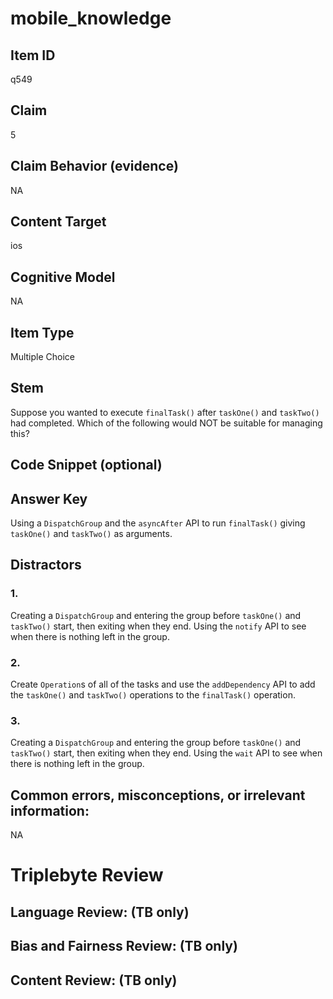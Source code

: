 # mobile_knowledge

## Item ID
q549

## Claim
5

## Claim Behavior (evidence)
NA

## Content Target
ios

## Cognitive Model
NA

## Item Type
Multiple Choice

## Stem
Suppose you wanted to execute `finalTask()` after `taskOne()` and `taskTwo()` had completed. Which of the following would NOT be suitable for managing this?

## Code Snippet (optional)


## Answer Key
Using a `DispatchGroup` and the `asyncAfter`  API to run `finalTask()` giving `taskOne()` and `taskTwo()` as arguments.

## Distractors

### 1.
Creating a `DispatchGroup` and entering the group before `taskOne()` and `taskTwo()` start, then exiting when they end. Using the `notify` API to see when there is nothing left in the group.

### 2.
Create `Operation`s of all of the tasks and use the `addDependency` API to add the `taskOne()` and `taskTwo()` operations to the `finalTask()` operation.

### 3.
Creating a `DispatchGroup` and entering the group before `taskOne()` and `taskTwo()` start, then exiting when they end. Using the `wait` API to see when there is nothing left in the group.

## Common errors, misconceptions, or irrelevant information:
NA

# Triplebyte Review


## Language Review: (TB only)


## Bias and Fairness Review: (TB only)


## Content Review: (TB only)


